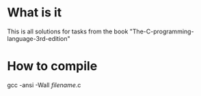 # What is it

This is all solutions for tasks from the book "The-C-programming-language-3rd-edition"

# How to compile

gcc -ansi -Wall *filename*.c
